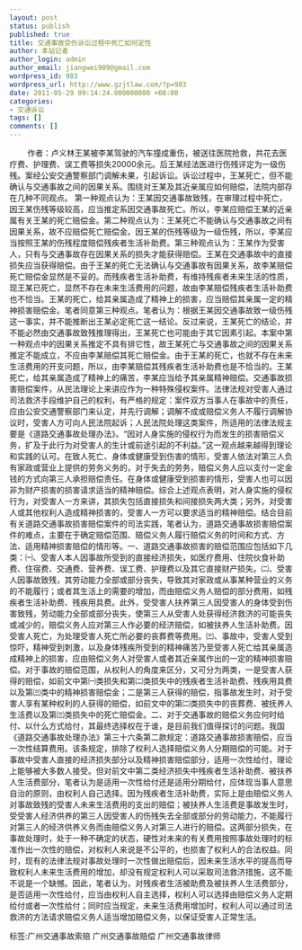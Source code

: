 ```yaml
---
layout: post
status: publish
published: true
title: 交通事故受伤诉讼过程中死亡如何定性
author: 本站记者
author_login: admin
author_email: jiangwei909@gmail.com
wordpress_id: 983
wordpress_url: http://www.gzjtlaw.com/?p=983
date: 2011-05-29 09:14:24.000000000 +08:00
categories:
- 交通诉讼
tags: []
comments: []
---
```

　　 作者：卢义林王某被李某驾驶的汽车撞成重伤，被送往医院抢救，共花去医疗费、护理费、误工费等损失20000余元。后王某经法医进行伤残评定为一级伤残。案经公安交通警察部门调解未果，引起诉讼。诉讼过程中，王某死亡，但不能确认与交通事故之间的因果关系。围绕对王某及其近亲属应如何赔偿，法院内部存在几种不同观点。 第一种观点认为：王某因交通事故致残，在审理过程中死亡，因王某伤残等级较高，应当推定系因交通事故死亡。所以，李某应赔偿王某的近亲属有关王某的死亡赔偿金。第二种观点认为：王某死亡不能确认与交通事故之间有因果关系，故不应赔偿死亡赔偿金。因王某的伤残等级为一级伤残，所以，李某应当按照王某的伤残程度赔偿残疾者生活补助费。第三种观点认为：王某作为受害人，只有与交通事故存在因果关系的损失才能获得赔偿。王某在交通事故中的直接损失应当获得赔偿。由于王某的死亡无法确认与交通事故有因果关系，故李某赔偿死亡赔偿金显然是不妥的。而残疾者生活补助费，有维持残疾者未来生活的性质，现王某已死亡，显然不存在未来生活费用的问题，故由李某赔偿残疾者生活补助费也不恰当。王某的死亡，给其亲属造成了精神上的损害，应当赔偿其亲属一定的精神损害赔偿金。笔者同意第三种观点。笔者认为：根据王某因交通事故致一级伤残这一事实，并不能推断出王某必定死亡这一结论。反过来说，王某死亡的结论，并不能必然由交通事故致残推理得出，王某死亡也可能由于其它因素引起。本案中第一种观点中的因果关系推定不具有排它性，故王某死亡与交通事故之间的因果关系推定不能成立，不应由李某赔偿其死亡赔偿金。由于王某的死亡，也就不存在未来生活费用的开支问题，所以，由李某赔偿其残疾者生活补助费也是不恰当的。王某死亡，给其亲属造成了精神上的痛苦，李某应当给予其亲属精神赔偿。交通事故损害赔偿案件，从民法理论上来讲应作为一种特殊侵权案件。法律法规对受害人通过司法救济手段维护自己的权利，有严格的规定：案件双方当事人在事故中的责任，应由公安交通警察部门来认定，并先行调解；调解不成或赔偿义务人不履行调解协议时，受害人方可向人民法院起诉；人民法院处理这类案件，所适用的法律法规主要是《道路交通事故处理办法》。&ldquo;因对人身实施的侵权行为而发生的损害赔偿义务，扩及于此行为对受害人的生计或前途引起的不利益。&rdquo;这一观点越来越得到理论和实践的认可。在致人死亡、身体或健康受到伤害的情形，受害人依法对第三人负有家政或营业上提供的劳务义务的，对于失去的劳务，赔偿义务人应以支付一定金钱的方式向第三人承担赔偿责任。在身体或健康受到损害的情形，受害人也可以因非为财产损害的损害请求适当的精神赔偿。综合上述观点表明，对人身实施的侵权行为，对受害人一方来讲，其损失包括直接损失和间接损失两大类；另外，对受害人或其他权利人造成精神损害的，受害人一方可以要求适当的精神赔偿。结合目前有关道路交通事故损害赔偿案件的司法实践，笔者认为，道路交通事故损害赔偿案件的难点，主要在于确定赔偿范围、赔偿义务人履行赔偿义务的时间和方式、方法、适用精神损害赔偿的情形等。一、道路交通事故损害的赔偿范围应包括如下几类：㈠、受害人本人因事故所受到的直接经济损失，如医疗费用、住院伙食补助费、住宿费、交通费、营养费、误工费、护理费以及其它直接财产损失。㈡、受害人因事故致残，其劳动能力全部或部分丧失，导致其对家政或从事某种营业的义务的不能履行；或者其生活上的需要的增加，而由赔偿义务人赔偿的部分费用，如残疾者生活补助费、残疾用具费。此外，受受害人扶养第三人因受害人的身体受到伤害致残，劳动能力全部或部分丧失，使第三人从受害人处获得经济救济的可能丧失或减少的，赔偿义务人应对第三人作必要的经济赔偿，如被扶养人生活补助费。因受害人死亡，为处理受害人死亡所必要的丧葬费等费用。㈢、事故中，受害人受到惊吓，精神受到刺激，以及身体残疾所受到的精神痛苦乃至受害人死亡给其亲属造成精神上的损害，应由赔偿义务人对受害人或者其近亲属作出的一定的精神损害赔偿。对于事故的赔偿范围，从权利人的角度来区分，又可分为两类，一是受害人获得的赔偿，如前文中第㈠类损失和第㈡类损失中的残疾者生活补助费、残疾用具费以及第㈢类中的精神损害赔偿金；二是第三人获得的赔偿，指事故发生时，对于受害人享有某种权利的人获得的赔偿，如前文中的第㈡类损失中的丧葬费、被抚养人生活费以及第㈢类损失中的死亡赔偿金。二、对于交通事故的赔偿义务应何时给付、以什么方式给付，其最终选择权在于谁，是目前我们值得探讨的问题。我国《道路交通事故处理办法》第三十六条第二款规定：道路交通事故损害赔偿，应当一次性结算费用。该条规定，排除了权利人选择赔偿义务人分期赔偿的可能。对于事故中受害人直接的经济损失部分以及精神损害赔偿部分，适用一次性给付，理论上能够被大多数人接受。但对前文中第二类经济损失中残疾者生活补助费、被扶养人生活费部分，笔者认为是适用一次性给付还是适用分期给付，应体现当事人意思自治的原则，由权利人自己选择。因为残疾者生活补助费，实际上是由赔偿义务人对事故致残的受害人未来生活费用的支出的赔偿；被扶养人生活费是事故发生时，受受害人经济供养的第三人因受害人的伤残失去全部或部分的劳动能力，不能履行对第三人的经济供养义务而由赔偿义务人对第三人进行的赔偿。这两部分损失，在事故处理时，处于一种不确定的状态，硬性对未来的有关费用按照事故处理时的标准作出一次性的赔偿，对权利人来说是不公平的，也损害了权利人的合法权益。同时，现有的法律法规对事故处理时一次性做出赔偿后，因未来生活水平的提高而导致权利人未来生活费用的增加，却没有规定权利人可以采取司法救济措施，这不能不说是一个缺憾。因此，笔者认为，对残疾者生活被助费及被扶养人生活费部分，是否适用一次性给付，应当由权利人自主选择，权利人可以选择由赔偿义务人定期给付或者一次性给付；同时应当规定，未来生活费用增加时，权利人可以通过司法救济的方法请求赔偿义务人适当增加赔偿义务，以保证受害人正常生活。标签:广州交通事故索赔 广州交通事故赔偿 广州交通事故律师
